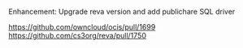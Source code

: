 Enhancement: Upgrade reva version and add publichare SQL driver

https://github.com/owncloud/ocis/pull/1699
https://github.com/cs3org/reva/pull/1750
